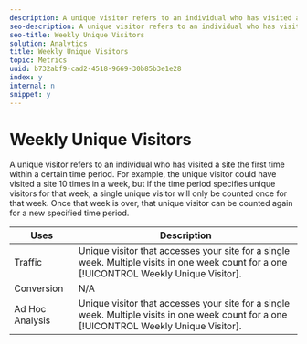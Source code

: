 ```yaml
---
description: A unique visitor refers to an individual who has visited a site the first time within a certain time period. For example, the unique visitor could have visited a site 10 times in a week, but if the time period specifies unique visitors for that week, a single unique visitor will only be counted once for that week. Once that week is over, that unique visitor can be counted again for a new specified time period.
seo-description: A unique visitor refers to an individual who has visited a site the first time within a certain time period. For example, the unique visitor could have visited a site 10 times in a week, but if the time period specifies unique visitors for that week, a single unique visitor will only be counted once for that week. Once that week is over, that unique visitor can be counted again for a new specified time period.
seo-title: Weekly Unique Visitors
solution: Analytics
title: Weekly Unique Visitors
topic: Metrics
uuid: b732abf9-cad2-4518-9669-30b85b3e1e28
index: y
internal: n
snippet: y
---
```


# Weekly Unique Visitors

A unique visitor refers to an individual who has visited a site the first time within a certain time period. For example, the unique visitor could have visited a site 10 times in a week, but if the time period specifies unique visitors for that week, a single unique visitor will only be counted once for that week. Once that week is over, that unique visitor can be counted again for a new specified time period.

|  Uses  | Description  |
|---|---|
|  Traffic  |Unique visitor that accesses your site for a single week. Multiple visits in one week count for a one [!UICONTROL Weekly Unique Visitor].  |
|  Conversion  | N/A  |
|  Ad Hoc Analysis  |Unique visitor that accesses your site for a single week. Multiple visits in one week count for a one [!UICONTROL Weekly Unique Visitor].  |

